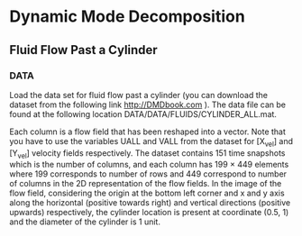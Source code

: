 # Dynamic Mode Decomposition
## Fluid Flow Past a Cylinder


### DATA
Load the data set for fluid flow past a cylinder (you can download the dataset from the following link http://DMDbook.com ). The data file can be found at the following location DATA/DATA/FLUIDS/CYLINDER_ALL.mat. 

Each column is a flow field that has been reshaped into a vector. Note that you have to use the variables UALL and VALL from the dataset for [X<sub>vel</sub>] and [Y<sub>vel</sub>] velocity fields respectively. The dataset contains 151 time snapshots which is the number of columns, and each column has 199 × 449 elements where 199 corresponds to number of rows and 449 correspond to number of columns in the 2D representation of the flow fields. In the image of the flow field, considering the origin at the bottom left corner and x and y axis along the horizontal (positive towards right) and vertical directions (positive upwards) respectively, the cylinder location is present at coordinate (0.5, 1) and the diameter of the cylinder is 1 unit.
